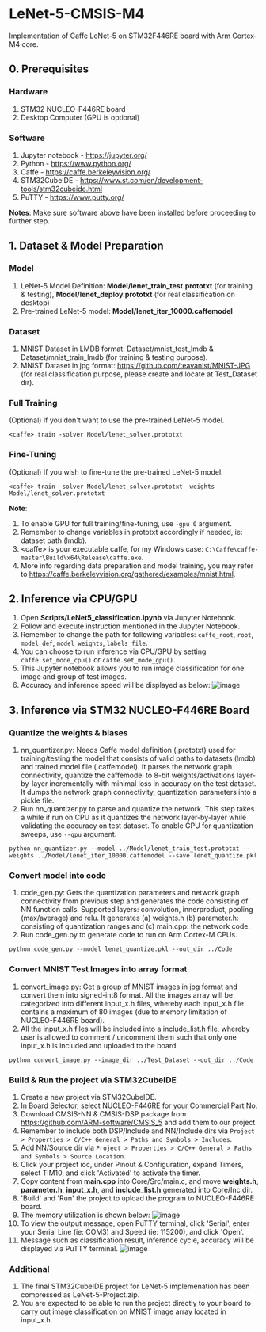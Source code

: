 # LeNet-5-CMSIS-M4
Implementation of Caffe LeNet-5 on STM32F446RE board with Arm Cortex-M4 core.

## 0. Prerequisites
### Hardware
1. STM32 NUCLEO-F446RE board
2. Desktop Computer (GPU is optional)

### Software
1. Jupyter notebook - https://jupyter.org/
2. Python - https://www.python.org/
3. Caffe - https://caffe.berkeleyvision.org/
4. STM32CubeIDE - https://www.st.com/en/development-tools/stm32cubeide.html
5. PuTTY - https://www.putty.org/

**Notes**: Make sure software above have been installed before proceeding to further step.

## 1. Dataset & Model Preparation
### Model
1. LeNet-5 Model Definition: **Model/lenet_train_test.prototxt** (for training & testing), **Model/lenet_deploy.prototxt** (for real classification on desktop)
2. Pre-trained LeNet-5 model: **Model/lenet_iter_10000.caffemodel**

### Dataset
1. MNIST Dataset in LMDB format: Dataset/mnist_test_lmdb & Dataset/mnist_train_lmdb (for training & testing purpose).
2. MNIST Dataset in jpg format: https://github.com/teavanist/MNIST-JPG (for real classification purpose, please create and locate at Test_Dataset dir).

### Full Training
(Optional) If you don't want to use the pre-trained LeNet-5 model.
```
<caffe> train -solver Model/lenet_solver.prototxt
```

### Fine-Tuning
(Optional) If you wish to fine-tune the pre-trained LeNet-5 model.
```
<caffe> train -solver Model/lenet_solver.prototxt -weights Model/lenet_solver.prototxt
```

**Note**: 
1. To enable GPU for full training/fine-tuning, use `-gpu 0` argument.
2. Remember to change variables in prototxt accordingly if needed, ie: dataset path (lmdb).
3. \<caffe> is your executable caffe, for my Windows case: `C:\Caffe\caffe-master\Build\x64\Release\caffe.exe`.
4. More info regarding data preparation and model training, you may refer to https://caffe.berkeleyvision.org/gathered/examples/mnist.html.

## 2. Inference via CPU/GPU
1. Open **Scripts/LeNet5_classification.ipynb** via Jupyter Notebook.
2. Follow and execute instruction mentioned in the Jupyter Notebook.
3. Remember to change the path for following variables: `caffe_root`, `root`, `model_def`, `model_weights`, `labels_file`.
4. You can choose to run inference via CPU/GPU by setting `caffe.set_mode_cpu()` or `caffe.set_mode_gpu()`.
5. This Jupyter notebook allows you to run image classification for one image and group of test images.
6. Accuracy and inference speed will be displayed as below:
![image](https://user-images.githubusercontent.com/58067234/122651399-21943900-d16b-11eb-854b-57a462093bb9.png)


## 3. Inference via STM32 NUCLEO-F446RE Board
### Quantize the weights & biases
1. nn_quantizer.py: Needs Caffe model definition (.prototxt) used for training/testing the model that consists of valid paths to datasets (lmdb) and trained model file (.caffemodel). It parses the network graph connectivity, quantize the caffemodel to 8-bit weights/activations layer-by-layer incrementally with minimal loss in accuracy on the test dataset. It dumps the network graph connectivity, quantization parameters into a pickle file.
2. Run nn_quantizer.py to parse and quantize the network. This step takes a while if run on CPU as it quantizes the network layer-by-layer while validating the accuracy on test dataset. To enable GPU for quantization sweeps, use `--gpu` argument.
```
python nn_quantizer.py --model ../Model/lenet_train_test.prototxt --weights ../Model/lenet_iter_10000.caffemodel --save lenet_quantize.pkl
```

### Convert model into code
1. code_gen.py: Gets the quantization parameters and network graph connectivity from previous step and generates the code consisting of NN function calls. Supported layers: convolution, innerproduct, pooling (max/average) and relu. It generates (a) weights.h (b) parameter.h: consisting of quantization ranges and (c) main.cpp: the network code.
2. Run code_gen.py to generate code to run on Arm Cortex-M CPUs.
```
python code_gen.py --model lenet_quantize.pkl --out_dir ../Code
```

### Convert MNIST Test Images into array format
1. convert_image.py: Get a group of MNIST images in jpg format and convert them into signed-int8 format. All the images array will be categorized into different input_x.h files, whereby each input_x.h file contains a maximum of 80 images (due to memory limitation of NUCLEO-F446RE board).
2. All the input_x.h files will be included into a include_list.h file, whereby user is allowed to comment / uncomment them such that only one input_x.h is included and uploaded to the board.
```
python convert_image.py --image_dir ../Test_Dataset --out_dir ../Code
```

### Build & Run the project via STM32CubeIDE
1. Create a new project via STM32CubeIDE.
2. In Board Selector, select NUCLEO-F446RE for your Commercial Part No.
3. Download CMSIS-NN & CMSIS-DSP package from https://github.com/ARM-software/CMSIS_5 and add them to our project.
4. Remember to include both DSP/Include and NN/Include dirs via `Project > Properties > C/C++ General > Paths and Symbols > Includes`.
5. Add NN/Source dir via `Project > Properties > C/C++ General > Paths and Symbols > Source Location`.
6. Click your project ioc, under Pinout & Configuration, expand Timers, select TIM10, and click 'Activated' to activate the timer.
7. Copy content from **main.cpp** into Core/Src/main.c, and move **weights.h**, **parameter.h**, **input_x.h**, and **include_list.h** generated into Core/Inc dir.
8. 'Build' and 'Run' the project to upload the program to NUCLEO-F446RE board.
9. The memory utilization is shown below:
![image](https://user-images.githubusercontent.com/58067234/122720275-d6307680-d2a1-11eb-9d41-f1cbfbcbbc7e.png)
11. To view the output message, open PuTTY terminal, click 'Serial', enter your Serial Line (ie: COM3) and Speed (ie: 115200), and click 'Open'.
12. Message such as classification result, inference cycle, accuracy will be displayed via PuTTY terminal.
![image](https://user-images.githubusercontent.com/58067234/122651373-ee51aa00-d16a-11eb-9068-866b5b3c2ac7.png)

### Additional
1. The final STM32CubeIDE project for LeNet-5 implemenation has been compressed as LeNet-5-Project.zip.
2. You are expected to be able to run the project directly to your board to carry out image classification on MNIST image array located in input_x.h.

